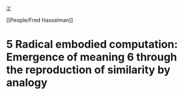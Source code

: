 [🇿](zotero://select/library/items/Y7KAW2LT)

[[People/Fred Hasselman]] 
# 5 Radical embodied computation: Emergence of meaning 6 through the reproduction of similarity by analogy

